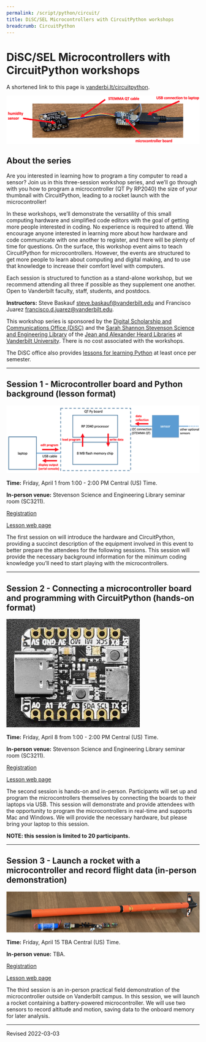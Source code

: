 ```yaml
---
permalink: /script/python/circuit/
title: DiSC/SEL Microcontrollers with CircuitPython workshops
breadcrumb: CircuitPython
---
```


# DiSC/SEL Microcontrollers with CircuitPython workshops

A shortened link to this page is [vanderbi.lt/circuitpython](http://vanderbi.lt/circuitpython).

![QT Py RP2040 and humidity sensor](images/qt_py_sensor.png)

## About the series

Are you interested in learning how to program a tiny computer to read a sensor? Join us in this three-session workshop series, and we’ll go through with you how to program a microcontroller (QT Py RP2040) the size of your thumbnail with CircuitPython, leading to a rocket launch with the microcontroller! 

In these workshops, we’ll demonstrate the versatility of this small computing hardware and simplified code editors with the goal of getting more people interested in coding. No experience is required to attend. We encourage anyone interested in learning more about how hardware and code communicate with one another to register, and there will be plenty of time for questions. On the surface, this workshop event aims to teach CircuitPython for microcontrollers. However, the events are structured to get more people to learn about computing and digital making, and to use that knowledge to increase their comfort level with computers. 

Each session is structured to function as a stand-alone workshop, but we recommend attending all three if possible as they supplement one another. Open to Vanderbilt faculty, staff, students, and postdocs. 

**Instructors:** Steve Baskauf [steve.baskauf@vanderbilt.edu](mailto:steve.baskauf@vanderbilt.edu) and Francisco Juarez [francisco.d.juarez@vanderbilt.edu](mailto:francisco.d.juarez@vanderbilt.edu).

This workshop series is sponsored by the [Digital Scholarship and Communications Office (DiSC)](https://www.library.vanderbilt.edu/scholarly/) and the [Sarah Shannon Stevenson Science and Engineering Library](https://www.library.vanderbilt.edu/science/) of the [Jean and Alexander Heard Libraries](https://www.library.vanderbilt.edu/) at [Vanderbilt University](https://www.vanderbilt.edu/). There is no cost associated with the workshops.

The DiSC office also provides [lessons for learning Python](http://vanderbi.lt/py) at least once per semester.

----

## Session 1 - Microcontroller board and Python background (lesson format)

![QT Py system architecture](images/qt_py_diagram.png)

**Time:** Friday, April 1 from 1:00 - 2:00 PM Central (US) Time. 

**In-person venue:** Stevenson Science and Engineering Library seminar room (SC3211). 

[Registration]()

[Lesson web page](../../codegraf/038/)

The first session on will introduce the hardware and CircuitPython, providing a succinct description of the equipment involved in this event to better prepare the attendees for the following sessions. This session will provide the necessary background information for the minimum coding knowledge you’ll need to start playing with the microcontrollers.  

----

## Session 2 - Connecting a microcontroller board and programming with CircuitPython (hands-on format)

![QT Py system architecture](images/qt_py_board.jpg)

**Time:** Friday, April 8 from 1:00 - 2:00 PM Central (US) Time. 

**In-person venue:** Stevenson Science and Engineering Library seminar room (SC3211). 

[Registration]()

[Lesson web page](../../codegraf/039/)

The second session is hands-on and in-person. Participants will set up and program the microcontrollers themselves by connecting the boards to their laptops via USB. This session will demonstrate and provide attendees with the opportunity to program the microcontrollers in real-time and supports Mac and Windows. We will provide the necessary hardware, but please bring your laptop to this session. 

**NOTE: this session is limited to 20 participants.**

----

## Session 3 - Launch a rocket with a microcontroller and record flight data (in-person demonstration)

![model rocket with microcontroller and sensors](images/rocket_sensors.jpg)

**Time:** Friday, April 15 TBA Central (US) Time. 

**In-person venue:** TBA. 

[Registration]()

[Lesson web page](../../codegraf/040/)

The third session is an in-person practical field demonstration of the microcontroller outside on Vanderbilt campus. In this session, we will launch a rocket containing a battery-powered microcontroller. We will use two sensors to record altitude and motion, saving data to the onboard memory for later analysis.

----
Revised 2022-03-03
